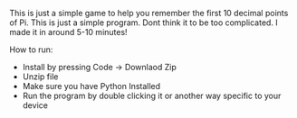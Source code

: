 This is just a simple game to help you remember the first 10 decimal points of Pi. This is just a simple program.
Dont think it to be too complicated. I made it in around 5-10 minutes!

How to run:
- Install by pressing Code -> Downlaod Zip
- Unzip file
- Make sure you have Python Installed
- Run the program by double clicking it or another way specific to your device
